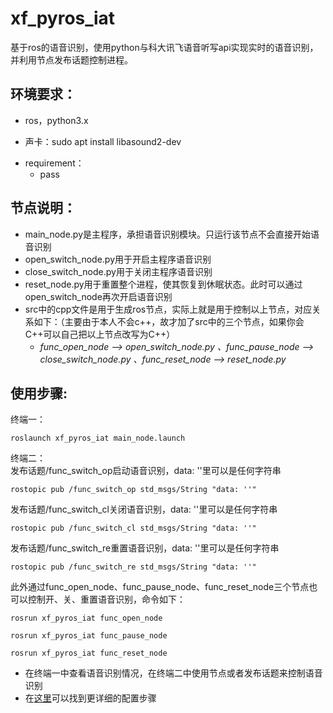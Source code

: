# xf_pyros_iat
基于ros的语音识别，使用python与科大讯飞语音听写api实现实时的语音识别，并利用节点发布话题控制进程。  
## 环境要求：  
* ros，python3.x  
- 声卡：sudo apt install libasound2-dev
* requirement：  
    * pass
## 节点说明：  
* main_node.py是主程序，承担语音识别模块。只运行该节点不会直接开始语音识别  
* open_switch_node.py用于开启主程序语音识别  
* close_switch_node.py用于关闭主程序语音识别  
* reset_node.py用于重置整个进程，使其恢复到休眠状态。此时可以通过open_switch_node再次开启语音识别  
* src中的cpp文件是用于生成ros节点，实际上就是用于控制以上节点，对应关系如下：（主要由于本人不会c++，故才加了src中的三个节点，如果你会C++可以自己把以上节点改写为C++）
  * _func_open_node --> open_switch_node.py 、func_pause_node --> close_switch_node.py 、func_reset_node --> reset_node.py_
## 使用步骤:
终端一：   
```
roslaunch xf_pyros_iat main_node.launch
```
终端二：  
发布话题/func_switch_op启动语音识别，data: ''里可以是任何字符串  
```
rostopic pub /func_switch_op std_msgs/String "data: ''" 
```
发布话题/func_switch_cl关闭语音识别，data: ''里可以是任何字符串  
```
rostopic pub /func_switch_cl std_msgs/String "data: ''" 
```
发布话题/func_switch_re重置语音识别，data: ''里可以是任何字符串  
```
rostopic pub /func_switch_re std_msgs/String "data: ''" 
```
此外通过func_open_node、func_pause_node、func_reset_node三个节点也可以控制开、关、重置语音识别，命令如下：  
```
rosrun xf_pyros_iat func_open_node
```
```
rosrun xf_pyros_iat func_pause_node
```
```
rosrun xf_pyros_iat func_reset_node
```
* 在终端一中查看语音识别情况，在终端二中使用节点或者发布话题来控制语音识别  
* 在[这里](https://github.com/Picaun/pyros_voice_identify "Picaun/pyros_voice_identify")可以找到更详细的配置步骤
